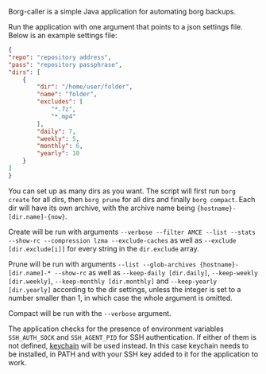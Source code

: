 Borg-caller is a simple Java application for automating borg backups.

Run the application with one argument that points to a json settings file. Below is an example settings file:

```json
{
"repo": "repository address",
"pass": "repository passphrase",
"dirs": [
	{
		"dir": "/home/user/folder",
		"name": "folder",
		"excludes": [
			"*.7z",
			"*.mp4"
		],
		"daily": 7,
		"weekly": 5,
		"monthly": 6,
		"yearly": 10
	}
]
}
```

You can set up as many dirs as you want. The script will first run `borg create` for all dirs, then `borg prune` for all
dirs and finally `borg compact`. Each dir will have its own archive, with the archive name being 
`{hostname}-[dir.name]-{now}`.

Create will be run with arguments 
`--verbose --filter AMCE --list --stats --show-rc --compression lzma --exclude-caches` as well as 
`--exclude [dir.exclude[i]]` for every string in the `dir.exclude` array. 

Prune will be run with arguments `--list --glob-archives {hostname}-[dir.name]-* --show-rc` as well as 
`--keep-daily [dir.daily]`, `--keep-weekly [dir.weekly]`, `--keep-monthly [dir.monthly]` and 
`--keep-yearly [dir.yearly]` according to the dir settings, unless the integer is set to a number smaller than 1, in 
which case the whole argument is omitted.

Compact will be run with the `--verbose` argument.

The application checks for the presence of environment variables `SSH_AUTH_SOCK` and `SSH_AGENT_PID` for SSH 
authentication. If either of them is not defined, [keychain](https://www.funtoo.org/Funtoo:Keychain) will be used 
instead. In this case keychain needs to be installed, in PATH and with your SSH key added to it for the application to 
work.